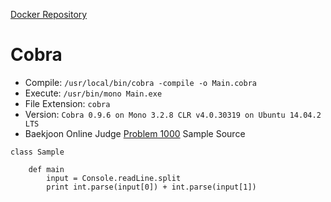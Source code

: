 [Docker Repository](https://registry.hub.docker.com/u/baekjoon/onlinejudge-cobra)

# Cobra 

* Compile: `/usr/local/bin/cobra -compile -o Main.cobra`
* Execute: `/usr/bin/mono Main.exe`
* File Extension: `cobra`
* Version: `Cobra 0.9.6 on Mono 3.2.8 CLR v4.0.30319 on Ubuntu 14.04.2 LTS`
* Baekjoon Online Judge [Problem 1000](https://www.acmicpc.net/problem/1000) Sample Source
````
class Sample

    def main
        input = Console.readLine.split
        print int.parse(input[0]) + int.parse(input[1])
````


